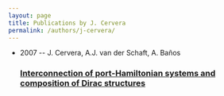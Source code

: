 ```yaml
---
layout: page
title: Publications by J. Cervera
permalink: /authors/j-cervera/
---
```


<ul class="post-list">
<li><span class='post-meta'>2007 -- J. Cervera, A.J. van der Schaft, A. Baños</span><h3><a class='post-link' href='../../interconnection-of-port-hamiltonian-systems-and-composition-of-dirac-structures'>Interconnection of port-Hamiltonian systems and composition of Dirac structures</a></h3></li>

</ul>
